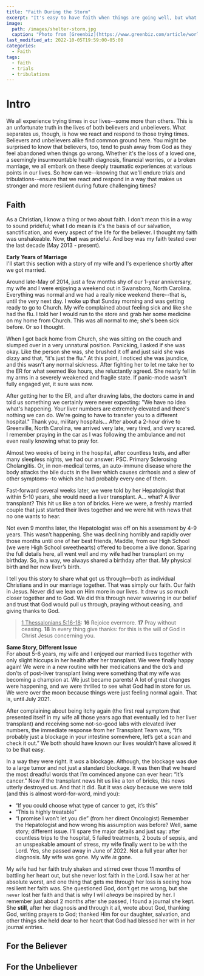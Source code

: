 ```yaml
---
title: "Faith During the Storm"
excerpt: "It's easy to have faith when things are going well, but what happens when things aren't so well?"
image: 
  path: /images/shelter-storm.jpg
  caption: "Photo from [Greenbiz](https://www.greenbiz.com/article/world-possibilities-weather-perfect-storm)"
last_modified_at: 2022-10-05T19:59:00-05:00
categories:
  - Faith
tags: 
  - faith
  - trials
  - tribulations
---
```


# Intro
We all experience trying times in our lives--some more than others. This is an unfortunate truth in the lives of both believers and unbelievers. What separates us, though, is how we react and respond to those trying times. Believers and unbelievers alike find common ground here. You might be surprised to know that believers, too, tend to push away from God as they feel abandoned when things go wrong. Whether it's the loss of a loved one, a seemingly insurmountable health diagnosis, financial worries, or a broken marriage, we all embark on these deeply traumatic experiences at various points in our lives. So how can we--knowing that we'll endure trials and tribulations--ensure that we react and respond in a way that makes us stronger and more resilient during future challenging times?

## Faith
As a Christian, I know a thing or two about faith. I don't mean this in a way to sound prideful; what I do mean is it's the basis of our salvation, sanctification, and every aspect of the life for the believer. I thought my faith was unshakeable. Now, **that** was prideful. And boy was my faith tested over the last decade (May 2013 - present). 

**Early Years of Marriage** <br>
I'll start this section with a story of my wife and I's experience shortly after we got married. 

Around late-May of 2014, just a few months shy of our 1-year anniversary, my wife and I were enjoying a weekend out in Swansboro, North Carolina. Everything was normal and we had a really nice weekend there--that is, until the very next day. I woke up that Sunday morning and was getting ready to go to Church. My wife complained about feeling sick and like she had the flu. I told her I would run to the store and grab her some medicine on my home from Church. This was all normal to me; she's been sick before. Or so I thought. 

When I got back home from Church, she was sitting on the couch and slumped over in a very unnatural position. Panicking, I asked if she was okay. Like the person she was, she brushed it off and just said she was dizzy and that, "it's just the flu." At this point, I noticed she was jaundice, and this wasn't any normal sickness. After fighting her to let me take her to the ER for what seemed like hours, she reluctantly agreed. She nearly fell in my arms in a severely weakened and fragile state. If panic-mode wasn't fully engaged yet, it sure was now.

After getting her to the ER, and after drawing labs, the doctors came in and told us something we certainly were never expecting: "We have no idea what's happening. Your liver numbers are extremely elevated and there's nothing we can do. We're going to have to transfer you to a different hospital." Thank you, military hospitals... After about a 2-hour drive to Greenville, North Carolina, we arrived very late, very tired, and very scared. I remember praying in the car as I was following the ambulance and not even really knowing what to pray for. 

Almost two weeks of being in the hospital, after countless tests, and after many sleepless nights, we had our answer: PSC. Primary Sclerosing Cholangitis. Or, in non-medical terms, an auto-immune disease where the body attacks the bile ducts in the liver which causes cirrhosis and a slew of other symptoms--to which she had probably every one of them. 

Fast-forward several weeks later, we were told by her Hepatologist that within 5-10 years, she would need a liver transplant. A... what? A liver transplant? This hit us like a ton of bricks. Here we were, a freshly married couple that just started their lives together and we were hit with news that no one wants to hear. 

Not even 9 months later, the Hepatologist was off on his assessment by 4-9 years. This wasn’t happening. She was declining horribly and rapidly over those months until one of her best friends, Maddie, from our High School (we were High School sweethearts) offered to become a live donor. Sparing the full details here, all went well and my wife had her transplant on my birthday. So, in a way, we always shared a birthday after that. My physical birth and her new liver’s birth.

I tell you this story to share what got us through—both as individual Christians and in our marriage together. That was simply our faith. Our faith in Jesus. Never did we lean on Him more in our lives. It drew us *so* much closer together and to God. We did this through never wavering in our belief and trust that God would pull us through, praying without ceasing, and giving thanks to God.

> <u>1 Thessalonians 5:16-18</u>:
> **16** Rejoice evermore.
> **17** Pray without ceasing.
> **18** In every thing give thanks: for this is the will of God in Christ Jesus concerning you.

**Same Story, Different Issue** <br>
For about 5-6 years, my wife and I enjoyed our married lives together with only slight hiccups in her health after her transplant. We were finally happy again! We were in a new routine with her medications and the do’s and don’ts of post-liver transplant living were something that my wife was becoming a champion at. We just became parents! A lot of great changes were happening, and we were thrilled to see what God had in store for us. We were over the moon because things were just feeling normal again. That is, until July 2021. 

After complaining about being itchy again (the first real symptom that presented itself in my wife all those years ago that eventually led to her liver transplant) and receiving some not-so-good labs with elevated liver numbers, the immediate response from her Transplant Team was, “It’s probably just a blockage in your intestine somewhere, let’s get a scan and check it out.” We both should have known our lives wouldn’t have allowed it to be that easy. 

In a way they were right. It *was* a blockage. Although, the blockage was due to a large tumor and not just a standard blockage. It was then that we heard the most dreadful words that I’m convinced anyone can ever hear: “It’s cancer.” Now if the transplant news hit us like a ton of bricks, this news utterly destroyed us. And that it did. But it was *okay* because we were told (and this is almost word-for-word, mind you): 
* “If you could choose what type of cancer to get, it’s this”
* “This is highly treatable”
* “I promise I won’t let you die” (from her direct Oncologist)
Remember the Hepatologist and how wrong his assumption was before? Well, same story; different issue. I’ll spare the major details and just say: after countless trips to the hospital, 5 failed treatments, 2 bouts of sepsis, and an unspeakable amount of stress, my wife finally went to be with the Lord. Yes, she passed away in June of 2022. Not a full year after her diagnosis. My wife was gone. My wife *is* gone.

My wife had her faith truly shaken and stirred over those 11 months of battling her heart out, but she never lost faith in the Lord. I saw her at her absolute worst, and one thing that gets me through her loss is seeing how resilient her faith was. She questioned God, don’t get me wrong, but she `never` lost her faith and that is why I will *always* be inspired by her. I remember just about 2 months after she passed, I found a journal she kept. She **still**, after her diagnosis and through it all, wrote about God, thanking God, writing prayers to God; thanked Him for our daughter, salvation, and other things she held dear to her heart that God had blessed her with in her journal entries.

## For the Believer
<ADDING CONTENT>
  

## For the Unbeliever
<ADDING CONTENT>
